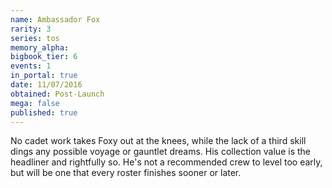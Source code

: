 ```yaml
---
name: Ambassador Fox
rarity: 3
series: tos
memory_alpha:
bigbook_tier: 6
events: 1
in_portal: true
date: 11/07/2016
obtained: Post-Launch
mega: false
published: true
---
```


No cadet work takes Foxy out at the knees, while the lack of a third skill dings any possible voyage or gauntlet dreams. His collection value is the headliner and rightfully so. He's not a recommended crew to level too early, but will be one that every roster finishes sooner or later.
